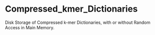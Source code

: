 # Compressed_kmer_Dictionaries
Disk Storage of Compressed k-mer Dictionaries, with or without Random Access in Main Memory.

